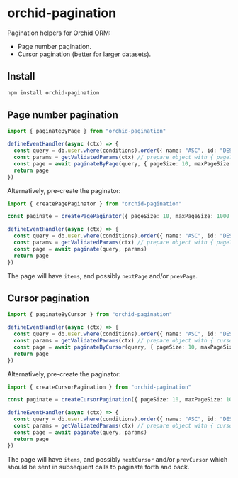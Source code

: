 # orchid-pagination

Pagination helpers for Orchid ORM:

- Page number pagination.
- Cursor pagination (better for larger datasets).

## Install

```sh
npm install orchid-pagination
```

## Page number pagination

```ts
import { paginateByPage } from "orchid-pagination"

defineEventHandler(async (ctx) => {
  const query = db.user.where(conditions).order({ name: "ASC", id: "DESC" })
  const params = getValidatedParams(ctx) // prepare object with { page?, size? }
  const page = await paginateByPage(query, { pageSize: 10, maxPageSize: 1000 }, ctx.params)
  return page
})
```

Alternatively, pre-create the paginator:

```ts
import { createPagePaginator } from "orchid-pagination"

const paginate = createPagePaginator({ pageSize: 10, maxPageSize: 1000 })

defineEventHandler(async (ctx) => {
  const query = db.user.where(conditions).order({ name: "ASC", id: "DESC" })
  const params = getValidatedParams(ctx) // prepare object with { page?, size? }
  const page = await paginate(query, params)
  return page
})
```

The page will have `items`, and possibly `nextPage` and/or `prevPage`.

## Cursor pagination

```ts
import { paginateByCursor } from "orchid-pagination"

defineEventHandler(async (ctx) => {
  const query = db.user.where(conditions).order({ name: "ASC", id: "DESC" })
  const params = getValidatedParams(ctx) // prepare object with { cursor?, size? }
  const page = await paginateByCursor(query, { pageSize: 10, maxPageSize: 1000 }, ctx.params)
  return page
})
```

Alternatively, pre-create the paginator:

```ts
import { createCursorPagination } from "orchid-pagination"

const paginate = createCursorPagination({ pageSize: 10, maxPageSize: 1000 })

defineEventHandler(async (ctx) => {
  const query = db.user.where(conditions).order({ name: "ASC", id: "DESC" })
  const params = getValidatedParams(ctx) // prepare object with { cursor?, size? }
  const page = await paginate(query, params)
  return page
})
```

The page will have `items`, and possibly `nextCursor` and/or `prevCursor` which should be sent in subsequent calls to paginate forth and back.
